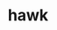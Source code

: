 ---
category: 4-letters
denotation: null
name: hawk
reference_link: https://www.etymonline.com/word/hawk
root_language: null
root_name: null
title: hawk
type: free
word_sums:
- respelling: hawk
  sum: 'Hawk + '
---